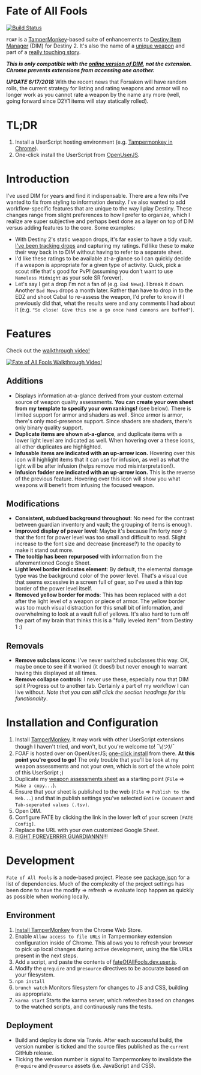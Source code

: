 # Fate of All Fools
[![Build Status](https://travis-ci.org/rslifka/fate_of_all_fools.svg?branch=master)](https://travis-ci.org/rslifka/fate_of_all_fools)

`FOAF` is a [TamperMonkey](https://tampermonkey.net/)-based suite of enhancements to [Destiny Item Manager](https://www.destinyitemmanager.com/) (DIM) for Destiny 2. It's also the name of a [unique weapon](http://destinydb.com/item/3490486524/fate-of-all-fools) and part of a [really touching story](https://www.reddit.com/r/DestinyTheGame/comments/2lgxd4/deej_just_sent_my_husband_the_new_exotic_fate_of/).

***This is only compatible with the [online version of DIM](https://app.destinyitemmanager.com/), not the extension. Chrome prevents extensions from accessing one another.***

***UPDATE 6/17/2018***
With the recent news that Forsaken will have random rolls, the current strategy for listing and rating weapons and armor will no longer work as you cannot rate a weapon by the name any more (well, going forward since D2Y1 items will stay statically rolled).

# TL;DR
1. Install a UserScript hosting environment (e.g. [Tampermonkey in Chrome](https://chrome.google.com/webstore/detail/tampermonkey/dhdgffkkebhmkfjojejmpbldmpobfkfo)).
2. One-click install the UserScript from [OpenUserJS](https://openuserjs.org/scripts/rslifka/FateOfAllFools_-_DIM_Customization).

# Introduction

I've used DIM for years and find it indispensable. There are a few nits I've wanted to fix from styling to information density. I've also wanted to add workflow-specific features that are unique to the way I play Destiny. These changes range from slight preferences to how I prefer to organize, which I realize are super subjective and perhaps best done as a layer on top of DIM versus adding features to the core. Some examples:

* With Destiny 2's static weapon drops, it's far easier to have a tidy vault. [I've been tracking drops](https://docs.google.com/spreadsheets/d/e/2PACX-1vQ06pCDSdvu2nQzgHMXl22ci-6pO9rTTmvZmlKXaiBrIHVhl1X1awIaHEOagZcs4ME4X9ZMEghBP9NE/pubhtml) and capturing my ratings. I'd like these to make their way back in to DIM without having to refer to a separate sheet.
* I'd like these ratings to be available at-a-glance so I can quickly decide if a weapon is appropriate for a given type of activity. Quick, pick a scout rifle that's good for PvP! (assuming you don't want to use `Nameless Midnight` as your sole SR forever).
* Let's say I get a drop I'm not a fan of (e.g. `Bad News`). I break it down. Another `Bad News` drops a month later. Rather than have to drop in to the EDZ and shoot Cabal to re-assess the weapon, I'd prefer to know if I previously did that, what the results were and any comments I had about it (e.g. `"So close! Give this one a go once hand cannons are buffed"`).

# Features
Check out the [walkthrough video!](https://www.youtube.com/watch?v=AW5kWLvGKqI)

[![Fate of All Fools Walkthrough Video!](https://rslifka.github.io/fate_of_all_fools/img/fate-youtube-screenshot.jpg)](https://www.youtube.com/watch?v=AW5kWLvGKqI)

## Additions
* Displays information at-a-glance derived from your custom external source of weapon quality assessments. **You can create your own sheet from my template to specify your own rankings!** (see below). There is limited support for armor and shaders as well. Since armor is armor, there's only mod-presence support. Since shaders are shaders, there's only binary quality support.
* **Duplicate items are shown at-a-glance**, and duplicate items with a lower light level are indicated as well. When hovering over a these icons, all other duplicates are highlighted.
* **Infusable items are indicated with an up-arrow icon.** Hovering over this icon will highlight items that it can use for infusion, as well as what the light will be after infusion (helps remove mod misinterpretation!).
* **Infusion fodder are indicated with an up-arrow icon.** This is the reverse of the previous feature. Hovering over this icon will show you what weapons will benefit from infusing the focused weapon.

## Modifications
* **Consistent, subdued background throughout**: No need for the contrast between guardian inventory and vault; the grouping of items is enough.
* **Improved display of power level**: Maybe it's because I'm forty now :) that the font for power level was too small and difficult to read. Slight increase to the font size and decrease (increase?) to the opacity to make it stand out more.
* **The tooltip has been repurposed** with information from the aforementioned Google Sheet.
* **Light level border indicates element**: By default, the elemental damage type was the background color of the power level. That's a visual cue that seems excessive in a screen full of gear, so I've used a thin top border of the power level itself.
* **Removed yellow border for mods**: This has been replaced with a dot after the light level of a weapon or piece of armor. The yellow border was too much visual distraction for this small bit of information, and overwhelming to look at a vault full of yellows. It's also hard to turn off the part of my brain that thinks this is a "fully leveled item" from Destiny 1 :)

## Removals
* **Remove subclass icons**: I've never switched subclasses this way. OK, maybe once to see if it worked (it does!) but never enough to warrant having this displayed at all times.
* **Remove collapse controls**: I never use these, especially now that DIM split Progress out to another tab. Certainly a part of my workflow I can live without. *Note that you can still click the section headings for this functionality*.

# Installation and Configuration

1. Install [TamperMonkey](https://tampermonkey.net/). It may work with other UserScript extensions though I haven't tried, and won't, but you're welcome to! ¯\\_(ツ)_/¯
1. FOAF is hosted over on OpenUserJS; [one-click install](https://openuserjs.org/scripts/rslifka/FateOfAllFools_-_DIM_Customization) from there. **At this point you're good to go!** The only trouble that you'll be look at my weapon assessments and not your own, which is sort of the whole point of this UserScript ;)
1. Duplicate my [weapon assessments sheet](https://docs.google.com/spreadsheets/d/16BO3r1B5vuLtCnR06l_rtCl_WlWVDkg_9C9Gu-v-xi4/edit?usp=sharing) as a starting point (`File` => `Make a copy...`).
1. Ensure that your sheet is published to the web (`File` => `Publish to the Web...`) and that in publish settings you've selected `Entire Document` and `Tab-seperated values (.tsv)`.
1. Open DIM.
1. Configure FATE by clicking the link in the lower left of your screen `[FATE Config]`.
1. Replace the URL with your own customized Google Sheet.
1. [FIGHT FOREVERRRR GUARDIANNN](https://www.youtube.com/watch?v=sAhhgmf6Xg8&feature=youtu.be&t=5)!!!

# Development
`Fate of All Fools` is a node-based project. Please see [package.json](https://github.com/rslifka/fate_of_all_fools/blob/master/package.json) for a list of dependencies. Much of the complexity of the project settings has been done to have the modify => refresh => evaluate loop happen as quickly as possible when working locally.

## Environment
1. [Install TamperMonkey](https://chrome.google.com/webstore/detail/tampermonkey/dhdgffkkebhmkfjojejmpbldmpobfkfo?hl=en) from the Chrome Web Store.
1. Enable `Allow access to file URLs` in Tampermonkey extension configuration inside of Chrome. This allows you to refresh your browser to pick up local changes during active development, using the file URLs present in the next steps.
1. Add a script, and paste the contents of [fateOfAllFools.dev.user.js](https://github.com/rslifka/fate_of_all_fools/blob/master/fateOfAllFools.dev.user.js).
1. Modify the `@require` and `@resource` directives to be accurate based on your filesystem.
1. `npm install`
1. `brunch watch` Monitors filesystem for changes to JS and CSS, building as appropriate.
1. `karma start` Starts the karma server, which refreshes based on changes to the watched scripts, and continuously runs the tests.

## Deployment
* Build and deploy is done via Travis. After each successful build, the version number is ticked and the source files published as the `current` GitHub release.
* Ticking the version number is signal to Tampermonkey to invalidate the `@require` and `@resource` assets (i.e. JavaScript and CSS).
